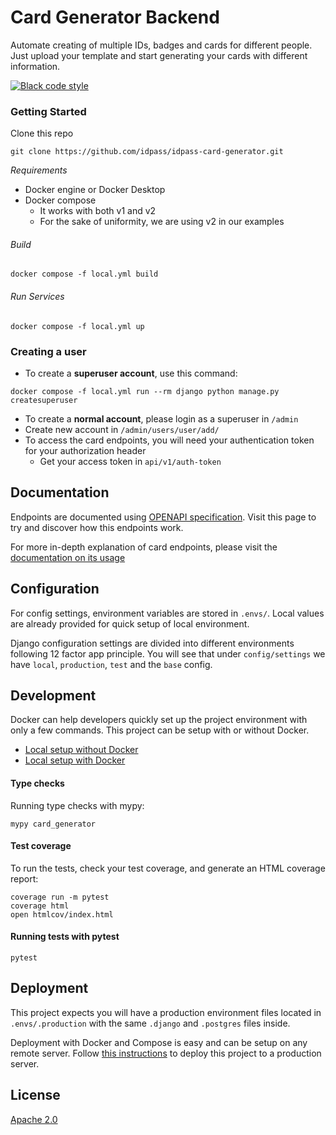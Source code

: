 # Card Generator Backend

Automate creating of multiple IDs, badges and cards for different people. Just upload your template and start generating your cards with different information.


[![Black code style](https://img.shields.io/badge/code%20style-black-000000.svg)](https://github.com/ambv/black)


### Getting Started

Clone this repo
```shell
git clone https://github.com/idpass/idpass-card-generator.git
```

*Requirements*
- Docker engine or Docker Desktop
- Docker compose
  - It works with both v1 and v2
  - For the sake of uniformity, we are using v2 in our examples

###### Build
```shell
docker compose -f local.yml build
```

###### Run Services
```shell
docker compose -f local.yml up
```

### Creating a user
-   To create a **superuser account**, use this command:

```shell
docker compose -f local.yml run --rm django python manage.py createsuperuser
```

-   To create a **normal account**, please login as a superuser in `/admin`
  - Create new account in `/admin/users/user/add/`
- To access the card endpoints, you will need your authentication token for your authorization header
  - Get your access token in `api/v1/auth-token`

## Documentation
Endpoints are documented using [OPENAPI specification](http://localhost:8000/api/docs). Visit this page to try and discover how this endpoints work.

For more in-depth explanation of card endpoints, please visit the [documentation on its usage](card_generator/api/v1/cards/README.md)

## Configuration
For config settings, environment variables are stored in `.envs/`.
Local values are already provided for quick setup of local environment.

Django configuration settings are divided into different environments following 12 factor app principle. You will see that under `config/settings` we have `local`, `production`, `test` and the `base` config.


## Development
Docker can help developers quickly set up the project environment with only a few commands. This project can be setup with or without Docker.
- [Local setup without Docker](https://cookiecutter-django.readthedocs.io/en/latest/developing-locally.html)
- [Local setup with Docker](https://cookiecutter-django.readthedocs.io/en/latest/developing-locally-docker.html)

#### Type checks

Running type checks with mypy:
```shell
mypy card_generator
```

#### Test coverage

To run the tests, check your test coverage, and generate an HTML coverage report:

```shell
coverage run -m pytest
coverage html
open htmlcov/index.html
```

#### Running tests with pytest
```shell
pytest
```

## Deployment
This project expects you will have a production environment files located in `.envs/.production` with the same `.django` and `.postgres` files inside.


Deployment with Docker and Compose is easy and can be setup on any remote server.
Follow [this instructions](https://cookiecutter-django.readthedocs.io/en/latest/deployment-with-docker.html) to deploy this project to a production server.

## License
[Apache 2.0](./LICENSE)
